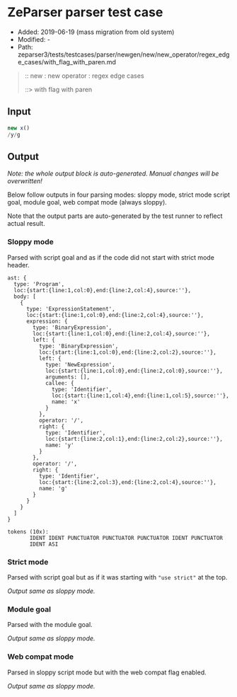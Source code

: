 # ZeParser parser test case

- Added: 2019-06-19 (mass migration from old system)
- Modified: -
- Path: zeparser3/tests/testcases/parser/newgen/new/new_operator/regex_edge_cases/with_flag_with_paren.md

> :: new : new operator : regex edge cases
>
> ::> with flag with paren

## Input

`````js
new x()
/y/g
`````

## Output

_Note: the whole output block is auto-generated. Manual changes will be overwritten!_

Below follow outputs in four parsing modes: sloppy mode, strict mode script goal, module goal, web compat mode (always sloppy).

Note that the output parts are auto-generated by the test runner to reflect actual result.

### Sloppy mode

Parsed with script goal and as if the code did not start with strict mode header.

`````
ast: {
  type: 'Program',
  loc:{start:{line:1,col:0},end:{line:2,col:4},source:''},
  body: [
    {
      type: 'ExpressionStatement',
      loc:{start:{line:1,col:0},end:{line:2,col:4},source:''},
      expression: {
        type: 'BinaryExpression',
        loc:{start:{line:1,col:0},end:{line:2,col:4},source:''},
        left: {
          type: 'BinaryExpression',
          loc:{start:{line:1,col:0},end:{line:2,col:2},source:''},
          left: {
            type: 'NewExpression',
            loc:{start:{line:1,col:0},end:{line:2,col:0},source:''},
            arguments: [],
            callee: {
              type: 'Identifier',
              loc:{start:{line:1,col:4},end:{line:1,col:5},source:''},
              name: 'x'
            }
          },
          operator: '/',
          right: {
            type: 'Identifier',
            loc:{start:{line:2,col:1},end:{line:2,col:2},source:''},
            name: 'y'
          }
        },
        operator: '/',
        right: {
          type: 'Identifier',
          loc:{start:{line:2,col:3},end:{line:2,col:4},source:''},
          name: 'g'
        }
      }
    }
  ]
}

tokens (10x):
       IDENT IDENT PUNCTUATOR PUNCTUATOR PUNCTUATOR IDENT PUNCTUATOR
       IDENT ASI
`````

### Strict mode

Parsed with script goal but as if it was starting with `"use strict"` at the top.

_Output same as sloppy mode._

### Module goal

Parsed with the module goal.

_Output same as sloppy mode._

### Web compat mode

Parsed in sloppy script mode but with the web compat flag enabled.

_Output same as sloppy mode._
